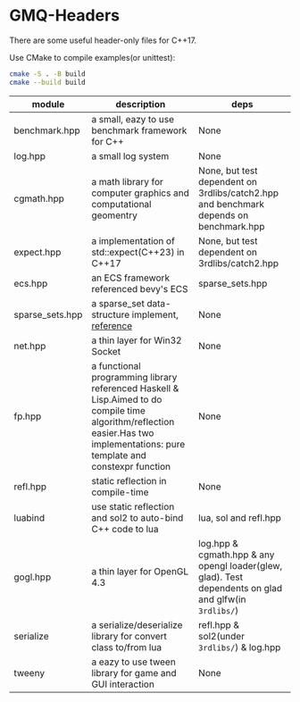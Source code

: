 # GMQ-Headers

There are some useful header-only files for C++17.

Use CMake to compile examples(or unittest):

```bash
cmake -S . -B build
cmake --build build
```


|module|description|deps|
|--|--|--|
|benchmark.hpp|a small, eazy to use benchmark framework for C++|None|
|log.hpp|a small log system|None|
|cgmath.hpp|a math library for computer graphics and computational geomentry|None, but test dependent on 3rdlibs/catch2.hpp and benchmark depends on benchmark.hpp|
|expect.hpp|a implementation of std::expect(C++23) in C++17|None, but test dependent on 3rdlibs/catch2.hpp|
|ecs.hpp|an ECS framework referenced bevy's ECS|sparse_sets.hpp|
|sparse_sets.hpp|a sparse_set data-structure implement, [reference](https://manenko.com/2021/05/23/sparse-sets.html)|None|
|net.hpp|a thin layer for Win32 Socket|None|
|fp.hpp|a functional programming library referenced Haskell & Lisp.Aimed to do compile time algorithm/reflection easier.Has two implementations: pure template and constexpr function|None|
|refl.hpp|static reflection in compile-time|None|
|luabind|use static reflection and sol2 to auto-bind C++ code to lua|lua, sol and refl.hpp|
|gogl.hpp|a thin layer for OpenGL 4.3|log.hpp & cgmath.hpp & any opengl loader(glew, glad). Test dependents on glad and glfw(in `3rdlibs/`)|
|serialize|a serialize/deserialize library for convert class to/from lua|refl.hpp & sol2(under `3rdlibs/`) & log.hpp|
|tweeny|a eazy to use tween library for game and GUI interaction|None|